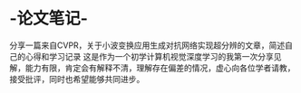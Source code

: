 # -论文笔记-
分享一篇来自CVPR，关于小波变换应用生成对抗网络实现超分辨的文章，简述自己的心得和学习记录
这是作为一个初学计算机视觉深度学习的我第一次分享见解，能力有限，肯定会有解释不清，理解存在偏差的情况，虚心向各位学者请教，接受批评，同时也希望能够共同进步。
